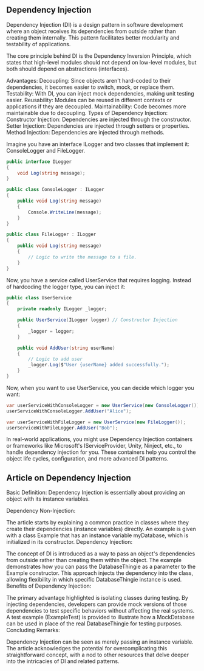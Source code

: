## Dependency Injection

Dependency Injection (DI) is a design pattern in software development where an object receives its dependencies from outside rather than creating them internally. This pattern facilitates better modularity and testability of applications.

The core principle behind DI is the Dependency Inversion Principle, which states that high-level modules should not depend on low-level modules, but both should depend on abstractions (interfaces).

Advantages:
Decoupling: Since objects aren't hard-coded to their dependencies, it becomes easier to switch, mock, or replace them.
Testability: With DI, you can inject mock dependencies, making unit testing easier.
Reusability: Modules can be reused in different contexts or applications if they are decoupled.
Maintainability: Code becomes more maintainable due to decoupling.
Types of Dependency Injection:
Constructor Injection: Dependencies are injected through the constructor.
Setter Injection: Dependencies are injected through setters or properties.
Method Injection: Dependencies are injected through methods.

Imagine you have an interface ILogger and two classes that implement it: ConsoleLogger and FileLogger.

```cs
public interface ILogger
{
    void Log(string message);
}

public class ConsoleLogger : ILogger
{
    public void Log(string message)
    {
        Console.WriteLine(message);
    }
}

public class FileLogger : ILogger
{
    public void Log(string message)
    {
        // Logic to write the message to a file.
    }
}
```

Now, you have a service called UserService that requires logging. Instead of hardcoding the logger type, you can inject it:

```cs
public class UserService
{
    private readonly ILogger _logger;

    public UserService(ILogger logger) // Constructor Injection
    {
        _logger = logger;
    }

    public void AddUser(string userName)
    {
        // Logic to add user
        _logger.Log($"User {userName} added successfully.");
    }
}
```

Now, when you want to use UserService, you can decide which logger you want:

```cs
var userServiceWithConsoleLogger = new UserService(new ConsoleLogger());
userServiceWithConsoleLogger.AddUser("Alice");

var userServiceWithFileLogger = new UserService(new FileLogger());
userServiceWithFileLogger.AddUser("Bob");
```

In real-world applications, you might use Dependency Injection containers or frameworks like Microsoft's IServiceProvider, Unity, Ninject, etc., to handle dependency injection for you. These containers help you control the object life cycles, configuration, and more advanced DI patterns.

## Article on Dependency Injection

Basic Definition: Dependency Injection is essentially about providing an object with its instance variables.

Dependency Non-Injection:

The article starts by explaining a common practice in classes where they create their dependencies (instance variables) directly.
An example is given with a class Example that has an instance variable myDatabase, which is initialized in its constructor.
Dependency Injection:

The concept of DI is introduced as a way to pass an object's dependencies from outside rather than creating them within the object.
The example demonstrates how you can pass the DatabaseThingie as a parameter to the Example constructor. This approach injects the dependency into the class, allowing flexibility in which specific DatabaseThingie instance is used.
Benefits of Dependency Injection:

The primary advantage highlighted is isolating classes during testing. By injecting dependencies, developers can provide mock versions of those dependencies to test specific behaviors without affecting the real systems.
A test example (ExampleTest) is provided to illustrate how a MockDatabase can be used in place of the real DatabaseThingie for testing purposes.
Concluding Remarks:

Dependency Injection can be seen as merely passing an instance variable.
The article acknowledges the potential for overcomplicating this straightforward concept, with a nod to other resources that delve deeper into the intricacies of DI and related patterns.